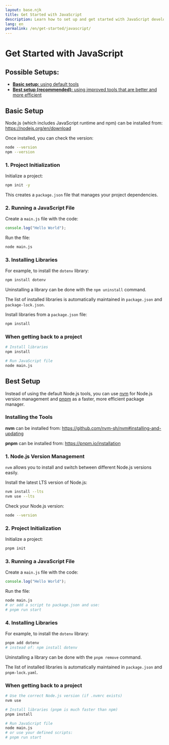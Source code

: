 ```yaml
---
layout: base.njk
title: Get Started with JavaScript
description: Learn how to set up and get started with JavaScript development
lang: en
permalink: /en/get-started/javascript/
---
```


# Get Started with JavaScript

## Possible Setups:

- [**Basic setup:** using default tools](#basic-setup)
- [**Best setup (recommended):** using improved tools that are better and more efficient](#best-setup)

## Basic Setup

Node.js (which includes JavaScript runtime and npm) can be installed from: https://nodejs.org/en/download

Once installed, you can check the version:

```sh
node --version
npm --version
```

### 1. Project Initialization

Initialize a project:

```sh
npm init -y
```

This creates a `package.json` file that manages your project dependencies.

### 2. Running a JavaScript File

Create a `main.js` file with the code:

```javascript
console.log("Hello World");
```

Run the file:

```sh
node main.js
```

### 3. Installing Libraries

For example, to install the `dotenv` library:

```sh
npm install dotenv
```

Uninstalling a library can be done with the `npm uninstall` command.

The list of installed libraries is automatically maintained in `package.json` and `package-lock.json`.

Install libraries from a `package.json` file:

```sh
npm install
```

### When getting back to a project

```sh
# Install libraries
npm install

# Run JavaScript file
node main.js
```

## Best Setup

Instead of using the default Node.js tools, you can use [nvm](https://github.com/nvm-sh/nvm) for Node.js version management and [pnpm](https://pnpm.io/) as a faster, more efficient package manager.

### Installing the Tools

**nvm** can be installed from: https://github.com/nvm-sh/nvm#installing-and-updating

**pnpm** can be installed from: https://pnpm.io/installation

### 1. Node.js Version Management

`nvm` allows you to install and switch between different Node.js versions easily.

Install the latest LTS version of Node.js:

```sh
nvm install --lts
nvm use --lts
```

Check your Node.js version:

```sh
node --version
```

### 2. Project Initialization

Initialize a project:

```sh
pnpm init
```

### 3. Running a JavaScript File

Create a `main.js` file with the code:

```javascript
console.log("Hello World");
```

Run the file:

```sh
node main.js
# or add a script to package.json and use:
# pnpm run start
```

### 4. Installing Libraries

For example, to install the `dotenv` library:

```sh
pnpm add dotenv
# instead of: npm install dotenv
```

Uninstalling a library can be done with the `pnpm remove` command.

The list of installed libraries is automatically maintained in `package.json` and `pnpm-lock.yaml`.

### When getting back to a project

```sh
# Use the correct Node.js version (if .nvmrc exists)
nvm use

# Install libraries (pnpm is much faster than npm)
pnpm install

# Run JavaScript file
node main.js
# or use your defined scripts:
# pnpm run start
```
